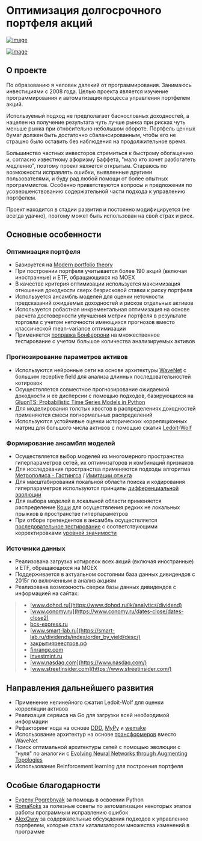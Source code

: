 Оптимизация долгосрочного портфеля акций
========================================

[![image](https://github.com/WLM1ke/poptimizer/workflows/tests/badge.svg)](https://github.com/WLM1ke/poptimizer/actions)

[![image](https://codecov.io/gh/WLM1ke/poptimizer/branch/master/graph/badge.svg)](https://codecov.io/gh/WLM1ke/poptimizer)

О проекте
---------

По образованию я человек далекий от программирования. Занимаюсь
инвестициями с 2008 года. Целью проекта является изучение
программирования и автоматизация процесса управления портфелем акций.

Используемый подход не предполагает баснословных доходностей, а нацелен
на получение результата чуть лучше рынка при рисках чуть меньше рынка
при относительно небольшом обороте. Портфель ценных бумаг должен быть
достаточно сбалансированным, чтобы его не страшно было оставить без
наблюдения на продолжительное время.

Большинство частных инвесторов стремиться к быстрому обогащению и,
согласно известному афоризму Баффета, \"мало кто хочет разбогатеть
медленно\", поэтому проект является открытым. Стараюсь по возможности
исправлять ошибки, выявленные другими пользователями, и буду рад любой
помощи от более опытных программистов. Особенно приветствуются вопросы и
предложения по усовершенствованию содержательной части подхода к
управлению портфелем.

Проект находится в стадии развития и постоянно модифицируется (не всегда
удачно), поэтому может быть использован на свой страх и риск.

Основные особенности
--------------------

### Оптимизация портфеля

-   Базируется на [Modern portfolio
    theory](https://en.wikipedia.org/wiki/Modern_portfolio_theory)
-   При построении портфеля учитывается более 190 акций (включая
    иностранные) и ETF, обращающихся на MOEX
-   В качестве критерия оптимизации используется максимизация отношения
    доходности сверх безрисковой ставки к риску портфеля
-   Используется ансамбль моделей для оценки неточности предсказаний
    ожидаемых доходностей и рисков отдельных активов
-   Используется робастная инкрементальная оптимизация на основе расчета
    достоверности улучшения метрик портфеля в результате торговли с
    учетом неточности имеющихся прогнозов вместо классической
    mean-variance оптимизации
-   Применяется [поправка
    Бонферрони](https://en.wikipedia.org/wiki/Bonferroni_correction) на
    множественное тестирование с учетом большое количества анализируемых
    активов

### Прогнозирование параметров активов

-   Используются нейронные сети на основе архитектуры
    [WaveNet](https://arxiv.org/abs/1609.03499) с большим receptive
    field для анализа длинных последовательностей котировок
-   Осуществляется совместное прогнозирование ожидаемой доходности и ее
    дисперсии с помощью подходов, базирующихся на [GluonTS:
    Probabilistic Time Series Models in
    Python](https://arxiv.org/abs/1906.05264)
-   Для моделирования толстых хвостов в распределениях доходностей
    применяются смеси логнормальных распределений
-   Используются устойчивые оценки исторических корреляционных матриц
    для большого числа активов с помощью сжатия
    [Ledoit-Wolf](http://www.ledoit.net/honey.pdf)

### Формирование ансамбля моделей

-   Осуществляется выбор моделей из многомерного пространства
    гиперпараметров сетей, их оптимизаторов и комбинаций признаков
-   Для исследования пространства применяются подходы алгоритма
    [Метрополиса -
    Гастингса](https://en.wikipedia.org/wiki/Metropolis–Hastings_algorithm) / [Имитации
    отжига](https://en.wikipedia.org/wiki/Simulated_annealing)
-   Для масштабирования локальной области поиска и кодирования
    гиперпараметров используются принципы [дифференциальной
    эволюции](https://en.wikipedia.org/wiki/Differential_evolution)
-   Для выбора моделей в локальной области применяется распределение
    [Коши](https://en.wikipedia.org/wiki/Cauchy_distribution) для
    осуществления редких не локальных прыжков в пространстве
    гиперпараметров
-   При отборе претендентов в ансамбль осуществляется [последовательное
    тестирование](https://en.wikipedia.org/wiki/Sequential_analysis#Alpha_spending_functions)
    с соответствующими корректировками [уровней
    значимости](https://arxiv.org/abs/1906.09712)

### Источники данных

-   Реализована загрузка котировок всех акций (включая иностранные) и
    ETF, обращающихся на MOEX
-   Поддерживается в актуальном состоянии база данных дивидендов с 2015г
    по включенным в анализ акциям
-   Реализована возможность сверки базы данных дивидендов с информацией
    на сайтах:

> -   [www.dohod.ru](https://www.dohod.ru/ik/analytics/dividend)
> -   [www.conomy.ru](https://www.conomy.ru/dates-close/dates-close2)
> -   [bcs-express.ru](https://bcs-express.ru/dividednyj-kalendar)
> -   [www.smart-lab.ru](https://smart-lab.ru/dividends/index/order_by_yield/desc/)
> -   [закрытияреестров.рф](https://закрытияреестров.рф/)
> -   [finrange.com](https://finrange.com/)
> -   [investmint.ru](https://investmint.ru/)
> -   [www.nasdaq.com](https://www.nasdaq.com/)
> -   [www.streetinsider.com](https://www.streetinsider.com/)

Направления дальнейшего развития
--------------------------------

-   Применение нелинейного сжатия Ledoit-Wolf для оценки корреляции
    активов
-   Реализация сервиса на Go для загрузки всей необходимой информации
-   Рефакторинг кода на основе
    [DDD](https://en.wikipedia.org/wiki/Domain-driven_design),
    [MyPy](http://mypy.readthedocs.org/en/latest/) и
    [wemake](https://wemake-python-stylegui.de/en/latest/)
-   Использование архитектур на основе
    [трансформеров](https://en.wikipedia.org/wiki/Transformer_(machine_learning_model))
    вместо WaveNet
-   Поиск оптимальной архитектуры сетей с помощью эволюции с \"нуля\" по
    аналогии с [Evolving Neural Networks through Augmenting
    Topologies](http://nn.cs.utexas.edu/downloads/papers/stanley.ec02.pdf)
-   Использование Reinforcement learning для построения портфеля

Особые благодарности
--------------------

-   [Evgeny Pogrebnyak](https://github.com/epogrebnyak) за помощь в
    освоении Python
-   [RomaKoks](https://github.com/RomaKoks) за полезные советы по
    автоматизации некоторых этапов работы программы и исправлению ошибок
-   [AlexQww](https://github.com/AlexQww) за содержательные обсуждения
    подходов к управлению портфелем, которые стали катализатором
    множества изменений в программе
